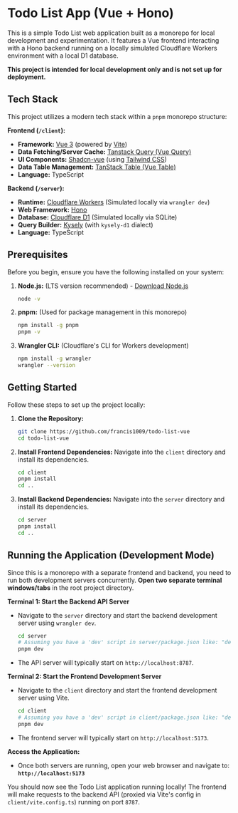 # Todo List App (Vue + Hono)

This is a simple Todo List web application built as a monorepo for local development and experimentation. It features a Vue frontend interacting with a Hono backend running on a locally simulated Cloudflare Workers environment with a local D1 database.

**This project is intended for local development only and is not set up for deployment.**

## Tech Stack

This project utilizes a modern tech stack within a `pnpm` monorepo structure:

**Frontend (`/client`):**

- **Framework:** [Vue 3](https://vuejs.org/) (powered by [Vite](https://vitejs.dev/))
- **Data Fetching/Server Cache:** [Tanstack Query (Vue Query)](https://tanstack.com/query/latest/docs/vue/overview)
- **UI Components:** [Shadcn-vue](https://www.shadcn-vue.com/) (using [Tailwind CSS](https://tailwindcss.com/))
- **Data Table Management:** [TanStack Table (Vue Table)](https://tanstack.com/table/v8/docs/guide/introduction)
- **Language:** TypeScript

**Backend (`/server`):**

- **Runtime:** [Cloudflare Workers](https://workers.cloudflare.com/) (Simulated locally via `wrangler dev`)
- **Web Framework:** [Hono](https://hono.dev/)
- **Database:** [Cloudflare D1](https://developers.cloudflare.com/d1/) (Simulated locally via SQLite)
- **Query Builder:** [Kysely](https://kysely.dev/) (with `kysely-d1` dialect)
- **Language:** TypeScript

## Prerequisites

Before you begin, ensure you have the following installed on your system:

1.  **Node.js:** (LTS version recommended) - [Download Node.js](https://nodejs.org/)

    ```bash
    node -v
    ```
2.  **pnpm:** (Used for package management in this monorepo)

    ```bash
    npm install -g pnpm
    pnpm -v
    ```
3.  **Wrangler CLI:** (Cloudflare's CLI for Workers development)

    ```bash
    npm install -g wrangler
    wrangler --version
    ```

## Getting Started

Follow these steps to set up the project locally:

1.  **Clone the Repository:**

    ```bash
    git clone https://github.com/francis1009/todo-list-vue
    cd todo-list-vue
    ```

2.  **Install Frontend Dependencies:**
    Navigate into the `client` directory and install its dependencies.

    ```bash
    cd client
    pnpm install
    cd ..
    ```

3.  **Install Backend Dependencies:**
    Navigate into the `server` directory and install its dependencies.

    ```bash
    cd server
    pnpm install
    cd ..
    ```

<!-- 4.  **Set Up Local Database:**
    Apply the necessary database migrations to the local D1 simulation (SQLite file). This command needs to be run from the **root** directory but targets the `api` package.

    ```bash
    # This runs the 'db:migrate' script defined in packages/api/package.json
    pnpm --filter api db:migrate
    ```

    *Note: You only need to run this initially and whenever you add new migration files to `packages/api/migrations`.* -->

## Running the Application (Development Mode)

Since this is a monorepo with a separate frontend and backend, you need to run both development servers concurrently. **Open two separate terminal windows/tabs** in the root project directory.

**Terminal 1: Start the Backend API Server**

- Navigate to the `server` directory and start the backend development server using `wrangler dev`.

  ```bash
  cd server
  # Assuming you have a 'dev' script in server/package.json like: "dev": "wrangler dev"
  pnpm dev
  ```
  
- The API server will typically start on `http://localhost:8787`.

**Terminal 2: Start the Frontend Development Server**

- Navigate to the `client` directory and start the frontend development server using Vite.

  ```bash
  cd client
  # Assuming you have a 'dev' script in client/package.json like: "dev": "vite"
  pnpm dev
  ```

- The frontend server will typically start on `http://localhost:5173`.

**Access the Application:**

- Once both servers are running, open your web browser and navigate to:
  **`http://localhost:5173`**

You should now see the Todo List application running locally! The frontend will make requests to the backend API (proxied via Vite's config in `client/vite.config.ts`) running on port `8787`.
